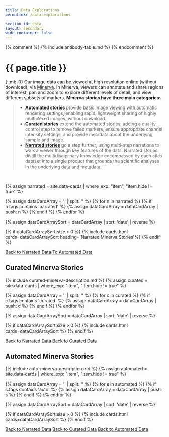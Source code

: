 ```yaml
---
title: Data Explorations
permalink: /data-explorations

section_id: data
layout: secondary
wide_container: false
---
```

{% comment %}
{% include antibody-table.md %}
{% endcomment %}

# {{ page.title }}
{:.mb-0}
Our image data can be viewed at high resolution online (without download), via [Minerva](https://www.minerva.im/). In Minerva, viewers can annotate and share regions of interest, pan and zoom to explore different levels of detail, and view different subsets of markers. **Minerva stories have three main categories:**
>* **[Automated stories](#automated-minerva-stories)** provide basic image viewing with automatic rendering settings, enabling rapid, lightweight sharing of highly multiplexed images, without download. 
>* **[Curated stories](#curated-minerva-stories)** extend the automated stories, adding a quality control step to remove failed markers, ensure appropriate channel intensity settings, and provide metadata about the underlying sample and image. 
>* **[Narrated stories](#narrated-minerva-stories)** go a step further, using multi-step narrations to walk a viewer through key features of the data. Narrated stories distill the multidisciplinary knowledge encompassed by each atlas dataset into a single product that grounds the scientific analyses in the underlying data and metadata. 
 <br>

{%
    assign narrated = site.data-cards
    | where_exp: "item", "item.hide != true"
%}

{% assign dataCardArray = '' | split: '' %}
{% for n in narrated %}
  {% if n.tags contains 'narrated' %}
    {% assign dataCardArray = dataCardArray | push: n %}
  {% endif %}
{% endfor %}

{% assign dataCardArraySort = dataCardArray | sort: 'date' | reverse %}

{% if dataCardArraySort.size > 0 %}
  {% include cards.html cards=dataCardArraySort heading='Narrated Minerva Stories'%}
{% endif %}

  <a href="" class="button2">Back to Narrated Data</a>
  <a href="#automated-minerva-stories" class="button2">To Automated Data</a>

## Curated Minerva Stories
{% include curated-minerva-description.md %} 
{%
    assign curated = site.data-cards
    | where_exp: "item", "item.hide != true"
%}

{% assign dataCardArray = '' | split: '' %}
{% for c in curated %}
  {% if c.tags contains 'curated' %}
    {% assign dataCardArray = dataCardArray | push: c %}
  {% endif %}
{% endfor %}

{% assign dataCardArraySort = dataCardArray | sort: 'date' | reverse %}

{% if dataCardArraySort.size > 0 %}
  {% include cards.html cards=dataCardArraySort %}
{% endif %}

  <a href="" class="button2">Back to Narrated Data</a>
  <a href="#curated-minerva-stories" class="button2">Back to Curated Data</a>

## Automated Minerva Stories
{% include auto-minerva-description.md %} 
{%
    assign automated = site.data-cards
    | where_exp: "item", "item.hide != true"
%}

{% assign dataCardArray = '' | split: '' %}
{% for s in automated %}
  {% if s.tags contains 'auto' %}
    {% assign dataCardArray = dataCardArray | push: s %}
  {% endif %}
{% endfor %}

{% assign dataCardArraySort = dataCardArray | sort: 'date' | reverse %}

{% if dataCardArraySort.size > 0 %}
  {% include cards.html cards=dataCardArraySort %}
{% endif %}

  <a href="" class="button2">Back to Narrated Data</a>
  <a href="#curated-minerva-stories" class="button2">Back to Curated Data</a>
  <a href="#automated-minerva-stories" class="button2">Back to Automated Data</a>